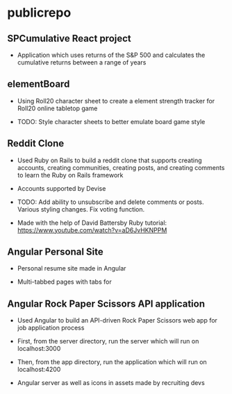 # publicrepo

## SPCumulative React project

- Application which uses returns of the S&P 500 and calculates the cumulative returns between a range of years

## elementBoard

- Using Roll20 character sheet to create a element strength tracker for Roll20 online tabletop game

- TODO: Style character sheets to better emulate board game style

## Reddit Clone

- Used Ruby on Rails to build a reddit clone that supports creating accounts, creating communities, creating posts, and creating comments to learn the Ruby on Rails framework

- Accounts supported by Devise

- TODO: Add ability to unsubscribe and delete comments or posts. Various styling changes. Fix voting function.

- Made with the help of David Battersby Ruby tutorial: https://www.youtube.com/watch?v=aD6JvHKNPPM

## Angular Personal Site

- Personal resume site made in Angular

- Multi-tabbed pages with tabs for

## Angular Rock Paper Scissors API application

- Used Angular to build an API-driven Rock Paper Scissors web app for job application process

- First, from the server directory, run the server which will run on localhost:3000

- Then, from the app directory, run the application which will run on localhost:4200

- Angular server as well as icons in assets made by recruiting devs
